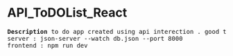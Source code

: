# API_ToDOList_React
<pre>
<b>Description </b>to do app created using api interection . good to learn basic api methods .
server : json-server --watch db.json --port 8000
frontend : npm run dev
</pre
<img width="285" alt="Screenshot 2023-06-11 at 6 52 57 PM" src="https://github.com/Shubhamraut01/API_ToDOList_React/assets/98621723/ab59acea-dd86-48e4-bbae-44b255679101">



